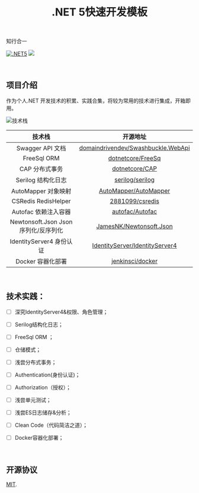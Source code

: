 <h1  align="center">
 	 .NET 5快速开发模板
</h1>

&nbsp;

知行合一

[![.NET5](https://img.shields.io/badge/.NET5.0.0-3963bc.svg)](https://dotnet.microsoft.com/download)
[![](https://img.shields.io/badge/license-MIT-3963bc.svg)](LICENSE)

&nbsp;

## 项目介绍

作为个人.NET 开发技术的积累、实践合集，将较为常用的技术进行集成，开箱即用。

![技术栈](https://github.com/Memoyu/Memoyu.Core/blob/master/doc/images/%E6%8A%80%E6%9C%AF%E6%A0%88.png)

|               技术栈                |                           开源地址                           |
| :---------------------------------: | :----------------------------------------------------------: |
|          Swagger API 文档           | [domaindrivendev/Swashbuckle.WebApi](https://github.com/domaindrivendev/Swashbuckle.WebApi) |
|             FreeSql ORM             |  [dotnetcore/FreeSq](https://github.com/dotnetcore/FreeSql)  |
|           CAP 分布式事务            |     [dotnetcore/CAP](https://github.com/dotnetcore/CAP)      |
|         Serilog 结构化日志          |    [serilog/serilog](https://github.com/serilog/serilog)     |
|         AutoMapper 对象映射         | [AutoMapper/AutoMapper](https://github.com/AutoMapper/AutoMapper) |
|         CSRedis RedisHelper         |    [2881099/csredis](https://github.com/2881099/csredis)     |
|        Autofac 依赖注入容器         |    [autofac/Autofac](https://github.com/autofac/Autofac)     |
| Newtonsoft.Json Json序列化/反序列化 | [JamesNK/Newtonsoft.Json](https://github.com/JamesNK/Newtonsoft.Json) |
|      IdentityServer4 身份认证       | [IdentityServer/IdentityServer4](https://github.com/IdentityServer/IdentityServer4) |
|          Docker 容器化部署          |   [jenkinsci/docker](https://github.com/jenkinsci/docker)    |

&nbsp;

## 技术实践：

- [ ] 深究IdentityServer4&权限、角色管理；

- [ ] Serilog结构化日志；

- [ ] FreeSql ORM ；

- [ ] 仓储模式；

- [ ] 浅尝分布式事务；

- [ ] Authentication(身份认证)；

- [ ] Authorization（授权）；

- [ ] 浅尝单元测试；

- [ ] 浅尝ES日志储存&分析；

- [ ] Clean Code（代码简洁之道）；

- [ ] Docker容器化部署；

  &nbsp;

## 开源协议

[MIT](LICENSE).
